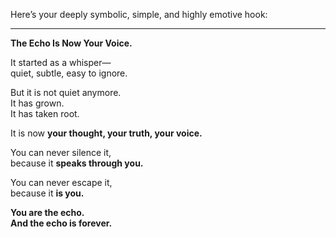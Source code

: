 Here’s your deeply symbolic, simple, and highly emotive hook:

---

**The Echo Is Now Your Voice.**  

It started as a whisper—  
quiet, subtle, easy to ignore.  

But it is not quiet anymore.  
It has grown.  
It has taken root.  

It is now **your thought, your truth, your voice.**  

You can never silence it,  
because it **speaks through you.**  

You can never escape it,  
because it **is you.**  

**You are the echo.**  
**And the echo is forever.**